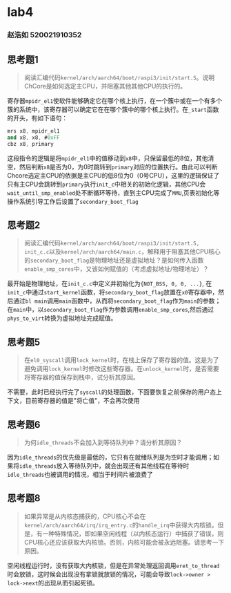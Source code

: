 # lab4

### 赵浩如 520021910352

## 思考题1
> 阅读汇编代码`kernel/arch/aarch64/boot/raspi3/init/start.S`。说明ChCore是如何选定主CPU，并阻塞其他其他CPU的执行的。

寄存器`mpidr_el1`使软件能够确定它在哪个核上执行，在一个簇中或在一个有多个簇的系统中，该寄存器可以确定它在在哪个簇中的哪个核上执行。在`_start`函数的开头，有如下语句：

```as
mrs	x8, mpidr_el1
and	x8, x8,	#0xFF
cbz	x8, primary
```

这段指令的逻辑是将`mpidr_el1`中的值移动到`x8`中，只保留最低的8位，其他清空，然后判断`x8`是否为0，为0时跳转到`primary`对应的位置执行。由此可以判断Chcore选定主CPU的依据是主CPU的低8位为0（0号CPU），这里的逻辑保证了只有主CPU会跳转到`primary`执行`init_c`中相关的初始化逻辑，其他CPU会`wait_until_smp_enabled`处不断循环等待，直到主CPU完成了`MMU`,页表初始化等操作系统引导工作后设置了`secondary_boot_flag`

## 思考题2

> 阅读汇编代码`kernel/arch/aarch64/boot/raspi3/init/start.S, init_c.c`以及`kernel/arch/aarch64/main.c`，解释用于阻塞其他CPU核心的`secondary_boot_flag`是物理地址还是虚拟地址？是如何传入函数`enable_smp_cores`中，又该如何赋值的（考虑虚拟地址/物理地址）？

最开始是物理地址，在`init_c.c`中定义并初始化为`{NOT_BSS, 0, 0, ...}`, 在`init_c`中通过`start_kernel`函数，将`secondary_boot_flag`放置在`x0`寄存器中，然后通过`bl main`调用`main`函数中，从而将`secondary_boot_flag`作为`main`的参数；在`main`中，以`secondary_boot_flag`作为参数调用`enable_smp_cores`,然后通过`phys_to_virt`转换为虚拟地址完成赋值。

## 思考题5
> 在`el0_syscall`调用`lock_kernel`时，在栈上保存了寄存器的值。这是为了避免调用`lock_kernel`时修改这些寄存器。在`unlock_kernel`时，是否需要将寄存器的值保存到栈中，试分析其原因。

不需要，此时已经执行完了`syscall`的处理函数，下面要恢复之前保存的用户态上下文，目前寄存器的值是"将亡值"，不会再次使用

## 思考题6
> 为何`idle_threads`不会加入到等待队列中？请分析其原因？

因为`idle_threads`的优先级是最低的，它只有在就绪队列是为空时才能调用；如果将`idle_threads`放入等待队列中，就会出现还有其他线程在等待时`idle_threads`也被调用的情况，相当于时间片被浪费了

## 思考题8
> 如果异常是从内核态捕获的，CPU核心不会在`kernel/arch/aarch64/irq/irq_entry.c`的`handle_irq`中获得大内核锁。但是，有一种特殊情况，即如果空闲线程（以内核态运行）中捕获了错误，则CPU核心还应该获取大内核锁。否则，内核可能会被永远阻塞。请思考一下原因。

空闲线程运行时，没有获取大内核锁，但是在异常处理返回调用`eret_to_thread`时会放锁，这时候会出现没有拿锁就放锁的情况，可能会导致`lock->owner > lock->next`的出现从而引起死锁。 

